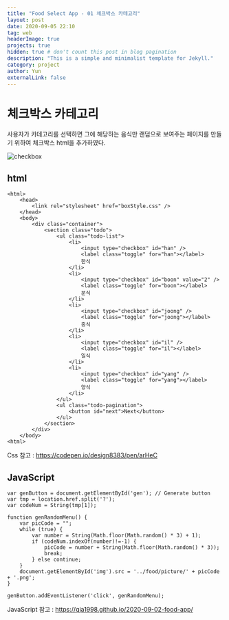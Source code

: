 ```yaml
---
title: "Food Select App - 01 체크박스 카테고리"
layout: post
date: 2020-09-05 22:10
tag: web
headerImage: true
projects: true
hidden: true # don't count this post in blog pagination
description: "This is a simple and minimalist template for Jekyll."
category: project
author: Yun
externalLink: false
---
```



# 체크박스 카테고리
 
사용자가 카테고리를 선택하면 그에 해당하는 음식만 랜덤으로 보여주는 페이지를 만들기 위하여 체크박스 html을 추가하였다.

![checkbox](https://bro-o.github.io/assets/images/checkbox.PNG)
 
 
## html
    <html>
	    <head>
	        <link rel="stylesheet" href="boxStyle.css" />
	    </head>
	    <body>
	        <div class="container">
	            <section class="todo">
	                <ul class="todo-list">
	                    <li>
	                        <input type="checkbox" id="han" />
	                        <label class="toggle" for="han"></label>
	                        한식
	                    </li>
	                    <li>
	                        <input type="checkbox" id="boon" value="2" />
	                        <label class="toggle" for="boon"></label>
	                        분식
	                    </li>
	                    <li>
	                        <input type="checkbox" id="joong" />
	                        <label class="toggle" for="joong"></label>
	                        중식
	                    </li>
	                    <li>
	                        <input type="checkbox" id="il" />
	                        <label class="toggle" for="il"></label>
	                        일식
	                    </li>
	                    <li>
	                        <input type="checkbox" id="yang" />
	                        <label class="toggle" for="yang"></label>
	                        양식
	                    </li>
	                </ul>
	                <ul class="todo-pagination">
	                    <button id="next">Next</button>
	                </ul>
	            </section>
	        </div>
	    </body>
	<html>

 Css 참고 : https://codepen.io/design8383/pen/arHeC
 
## JavaScript

	var genButton = document.getElementById('gen'); // Generate button
	var tmp = location.href.split('?');
	var codeNum = String(tmp[1]);

	function genRandomMenu() {
	    var picCode = "";
	    while (true) {
	        var number = String(Math.floor(Math.random() * 3) + 1);
	        if (codeNum.indexOf(number)!=-1) {
	            picCode = number + String(Math.floor(Math.random() * 3));
	            break;
	        } else continue;
	    }
	    document.getElementById('img').src = '../food/picture/' + picCode + '.png';
	}
					
	genButton.addEventListener('click', genRandomMenu);

JavaScript 참고 : https://qja1998.github.io/2020-09-02-food-app/
    

